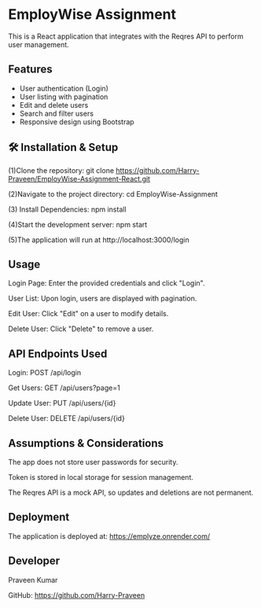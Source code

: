 # EmployWise Assignment

This is a React application that integrates with the Reqres API to perform user management.

## Features
- User authentication (Login)
- User listing with pagination
- Edit and delete users
- Search and filter users 
- Responsive design using Bootstrap

## 🛠️ Installation & Setup

(1)Clone the repository:
    git clone https://github.com/Harry-Praveen/EmployWise-Assignment-React.git

(2)Navigate to the project directory:
    cd EmployWise-Assignment

(3) Install Dependencies:
    npm install

(4)Start the development server:
    npm start

(5)The application will run at http://localhost:3000/login

## Usage

Login Page: Enter the provided credentials and click "Login".

User List: Upon login, users are displayed with pagination.

Edit User: Click "Edit" on a user to modify details.

Delete User: Click "Delete" to remove a user.

## API Endpoints Used

Login: POST /api/login

Get Users: GET /api/users?page=1

Update User: PUT /api/users/{id}

Delete User: DELETE /api/users/{id}


## Assumptions & Considerations

The app does not store user passwords for security.

Token is stored in local storage for session management.

The Reqres API is a mock API, so updates and deletions are not permanent.


## Deployment

The application is deployed at: https://emplyze.onrender.com/

## Developer

Praveen Kumar

GitHub: https://github.com/Harry-Praveen
